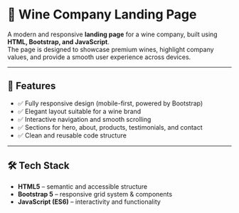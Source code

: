 # 🍷 Wine Company Landing Page  

A modern and responsive **landing page** for a wine company, built using **HTML, Bootstrap, and JavaScript**.  
The page is designed to showcase premium wines, highlight company values, and provide a smooth user experience across devices.  

---

## 🚀 Features  
- ✅ Fully responsive design (mobile-first, powered by Bootstrap)  
- ✅ Elegant layout suitable for a wine brand  
- ✅ Interactive navigation and smooth scrolling  
- ✅ Sections for hero, about, products, testimonials, and contact  
- ✅ Clean and reusable code structure  

---

## 🛠️ Tech Stack  
- **HTML5** – semantic and accessible structure  
- **Bootstrap 5** – responsive grid system & components  
- **JavaScript (ES6)** – interactivity and functionality  
